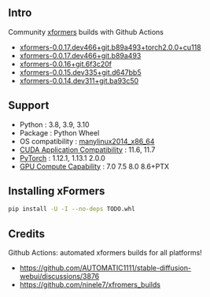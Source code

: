 ## Intro
Community [xformers](https://github.com/facebookresearch/xformers) builds with Github Actions
 - [xformers-0.0.17.dev466+git.b89a493+torch2.0.0+cu118](https://github.com/mlhub-action/xformers-builds/releases/tag/4443385176)
 - [xformers-0.0.17.dev466+git.b89a493](https://github.com/mlhub-action/xformers-builds/releases/tag/4389109014)
 - [xformers-0.0.16+git.6f3c20f](https://github.com/mlhub-action/xformers-builds/releases/tag/4385911678)
 - [xformers-0.0.15.dev335+git.d647bb5](https://github.com/mlhub-action/xformers-builds/releases/tag/4382394418)
 - [xformers-0.0.14.dev311+git.ba93c50](https://github.com/mlhub-action/xformers-builds/releases/tag/4381638567)

## Support
 - Python : 3.8, 3.9, 3.10
 - Package : Python Wheel
 - OS compatibility : [manylinux2014_x86_64](https://github.com/pypa/manylinux)
 - [CUDA Application Compatibility](https://docs.nvidia.com/deploy/cuda-compatibility/index.html#use-the-right-compat-package) : 11.6, 11.7
 - [PyTorch](https://pytorch.org/get-started/locally/) : 1.12.1, 1.13.1 2.0.0
 - [GPU Compute Capability](https://developer.nvidia.com/cuda-gpus) : 7.0 7.5 8.0 8.6+PTX

## Installing xFormers
```bash
pip install -U -I --no-deps TODO.whl
```
 
## Credits
Github Actions: automated xformers builds for all platforms!
 - https://github.com/AUTOMATIC1111/stable-diffusion-webui/discussions/3876
 - https://github.com/ninele7/xfromers_builds

